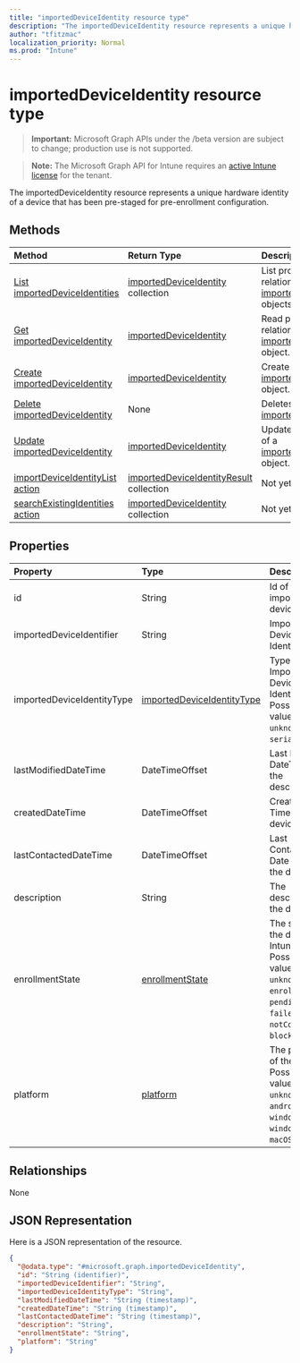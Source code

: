 ```yaml
---
title: "importedDeviceIdentity resource type"
description: "The importedDeviceIdentity resource represents a unique hardware identity of a device that has been pre-staged for pre-enrollment configuration."
author: "tfitzmac"
localization_priority: Normal
ms.prod: "Intune"
---
```


# importedDeviceIdentity resource type

> **Important:** Microsoft Graph APIs under the /beta version are subject to change; production use is not supported.

> **Note:** The Microsoft Graph API for Intune requires an [active Intune license](https://go.microsoft.com/fwlink/?linkid=839381) for the tenant.

The importedDeviceIdentity resource represents a unique hardware identity of a device that has been pre-staged for pre-enrollment configuration.

## Methods
|Method|Return Type|Description|
|:---|:---|:---|
|[List importedDeviceIdentities](../api/intune-enrollment-importeddeviceidentity-list.md)|[importedDeviceIdentity](../resources/intune-enrollment-importeddeviceidentity.md) collection|List properties and relationships of the [importedDeviceIdentity](../resources/intune-enrollment-importeddeviceidentity.md) objects.|
|[Get importedDeviceIdentity](../api/intune-enrollment-importeddeviceidentity-get.md)|[importedDeviceIdentity](../resources/intune-enrollment-importeddeviceidentity.md)|Read properties and relationships of the [importedDeviceIdentity](../resources/intune-enrollment-importeddeviceidentity.md) object.|
|[Create importedDeviceIdentity](../api/intune-enrollment-importeddeviceidentity-create.md)|[importedDeviceIdentity](../resources/intune-enrollment-importeddeviceidentity.md)|Create a new [importedDeviceIdentity](../resources/intune-enrollment-importeddeviceidentity.md) object.|
|[Delete importedDeviceIdentity](../api/intune-enrollment-importeddeviceidentity-delete.md)|None|Deletes a [importedDeviceIdentity](../resources/intune-enrollment-importeddeviceidentity.md).|
|[Update importedDeviceIdentity](../api/intune-enrollment-importeddeviceidentity-update.md)|[importedDeviceIdentity](../resources/intune-enrollment-importeddeviceidentity.md)|Update the properties of a [importedDeviceIdentity](../resources/intune-enrollment-importeddeviceidentity.md) object.|
|[importDeviceIdentityList action](../api/intune-enrollment-importeddeviceidentity-importdeviceidentitylist.md)|[importedDeviceIdentityResult](../resources/intune-enrollment-importeddeviceidentityresult.md) collection|Not yet documented|
|[searchExistingIdentities action](../api/intune-enrollment-importeddeviceidentity-searchexistingidentities.md)|[importedDeviceIdentity](../resources/intune-enrollment-importeddeviceidentity.md) collection|Not yet documented|

## Properties
|Property|Type|Description|
|:---|:---|:---|
|id|String|Id of the imported device identity|
|importedDeviceIdentifier|String|Imported Device Identifier|
|importedDeviceIdentityType|[importedDeviceIdentityType](../resources/intune-enrollment-importeddeviceidentitytype.md)|Type of Imported Device Identity. Possible values are: `unknown`, `imei`, `serialNumber`.|
|lastModifiedDateTime|DateTimeOffset|Last Modified DateTime of the description|
|createdDateTime|DateTimeOffset|Created Date Time of the device|
|lastContactedDateTime|DateTimeOffset|Last Contacted Date Time of the device|
|description|String|The description of the device|
|enrollmentState|[enrollmentState](../resources/intune-enrollment-enrollmentstate.md)|The state of the device in Intune. Possible values are: `unknown`, `enrolled`, `pendingReset`, `failed`, `notContacted`, `blocked`.|
|platform|[platform](../resources/intune-enrollment-platform.md)|The platform of the Device. Possible values are: `unknown`, `ios`, `android`, `windows`, `windowsMobile`, `macOS`.|

## Relationships
None

## JSON Representation
Here is a JSON representation of the resource.
<!-- {
  "blockType": "resource",
  "keyProperty": "id",
  "@odata.type": "microsoft.graph.importedDeviceIdentity"
}
-->
``` json
{
  "@odata.type": "#microsoft.graph.importedDeviceIdentity",
  "id": "String (identifier)",
  "importedDeviceIdentifier": "String",
  "importedDeviceIdentityType": "String",
  "lastModifiedDateTime": "String (timestamp)",
  "createdDateTime": "String (timestamp)",
  "lastContactedDateTime": "String (timestamp)",
  "description": "String",
  "enrollmentState": "String",
  "platform": "String"
}
```




